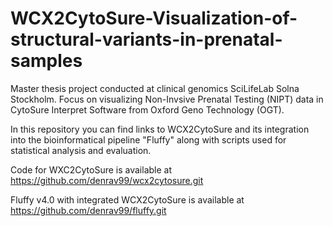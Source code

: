 # WCX2CytoSure-Visualization-of-structural-variants-in-prenatal-samples
Master thesis project conducted at clinical genomics SciLifeLab Solna Stockholm. Focus on visualizing Non-Invsive Prenatal Testing (NIPT) data in CytoSure Interpret Software from Oxford Geno Technology (OGT). 

In this repository you can find links to WCX2CytoSure and its integration into the bioinformatical pipeline "Fluffy" along with scripts used for statistical analysis and evaluation.

Code for WXC2CytoSure is available at https://github.com/denrav99/wcx2cytosure.git

Fluffy v4.0 with integrated WCX2CytoSure is available at https://github.com/denrav99/fluffy.git
